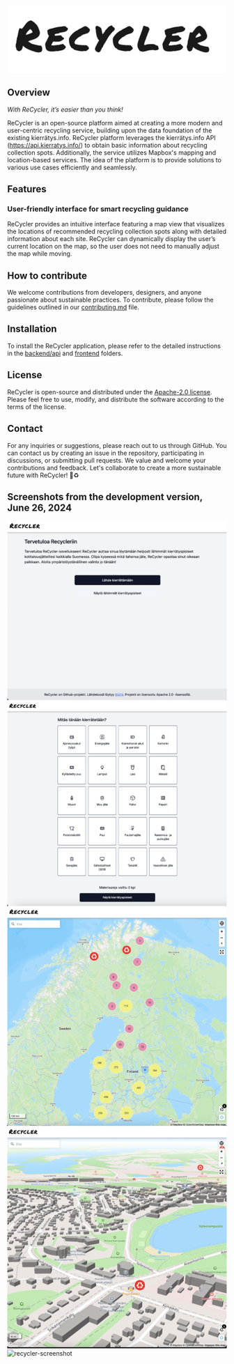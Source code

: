 ![recycler-logo](images/recycler_logo.png)

## Overview

_With ReCycler, it’s easier than you think!_

ReCycler is an open-source platform aimed at creating a more modern and user-centric recycling service, building upon the data foundation of the existing kierrätys.info. ReCycler platform leverages the kierrätys.info API (https://api.kierratys.info/) to obtain basic information about recycling collection spots. Additionally, the service utilizes Mapbox's mapping and location-based services. The idea of the platform is to provide solutions to various use cases efficiently and seamlessly.
## Features
### User-friendly interface for smart recycling guidance
ReCycler provides an intuitive interface featuring a map view that visualizes the locations of recommended recycling collection spots along with detailed information about each site. ReCycler can dynamically display the user’s current location on the map, so the user does not need to manually adjust the map while moving.
## How to contribute
We welcome contributions from developers, designers, and anyone passionate about sustainable practices. To contribute, please follow the guidelines outlined in our [contributing.md](contributing.md) file.
## Installation
To install the ReCycler application, please refer to the detailed instructions in the [backend/api](/backend/api/README.md) and [frontend](/frontend/README.md) folders.
## License
ReCycler is open-source and distributed under the [Apache-2.0 license](licence.md). Please feel free to use, modify, and distribute the software according to the terms of the license.
## Contact
For any inquiries or suggestions, please reach out to us through GitHub. You can contact us by creating an issue in the repository, participating in discussions, or submitting pull requests. We value and welcome your contributions and feedback.
Let's collaborate to create a more sustainable future with ReCycler! :seedling::recycle:
## Screenshots from the development version, June 26, 2024
![recycler-screenshot](images/recycler-gui-nov2024-intro.png)
![recycler-screenshot](images/recycler-gui-nov2024-materials.png)
![recycler-screenshot](images/recycler-gui-nov2024-finland.png)
![recycler-screenshot](images/recycler-gui-nov2024-detailed.png)
![recycler-screenshot](images/recycler-gui-nov2024-satellite.png)
